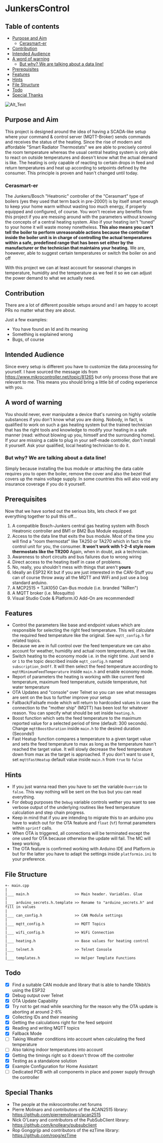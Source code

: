 # JunkersControl

## Table of contents
- [Purpose and Aim](#purpose-and-aim)
  - [Cerasmart-er](#cerasmart-er)
- [Contribution](#contribution)
- [Intended Audience](#intended-audience)
- [A word of warning](#a-word-of-warning)
  - [But why? We are talking about a data line!](#but-why-we-are-talking-about-a-data-line)
- [Prerequisites](#prerequisites)
- [Features](#features)
- [Hints](#hints)
- [File Structure](#file-structure)
- [Todo](#todo)
- [Special Thanks](#special-thanks)

![Alt_Text](https://github.com/Neuroquila-n8fall/JunkersControl/blob/master/assets/example_ha_dashboard.jpg)

## Purpose and Aim
This project is designed around the idea of having a SCADA-like setup where your command & control server (MQTT-Broker) sends commands and receives the status of the heating.
Since the rise of modern and affordable "Smart Radiator Thermostats" we are able to precisely control the room temperature whereas the usual central heating system is only able to react on outside temperatures and doesn't know what the actual demand is like. The heating is only capable of reacting to certain drops in feed and return temperatures and heat up according to setpoints defined by the consumer. This principle is proven and hasn't changed until today.

### Cerasmart-er
The Junkers/Bosch "Heatronic" controller of the "Cerasmart" type of boilers (yes they used that term back in pre-2000!) is by itself smart enough to keep your home warm without wasting too much energy, if properly equipped and configured, of course. You won't receive any benefits from this project if you are messing around with the parameters without knowing the concepts of a central heating system. Also if your heating isn't "tuned" to your home it will waste money nonetheless.
**This also means you can't tell the boiler to perform unreasonable actions because the controller inside the boiler unit is in charge of controlling the actual temperatures within a safe, predefined range that has been set either by the manufacturer or the technician that maintains your heating.**
We are, hoewever, able to suggest certain temperatures or switch the boiler on and off

With this project we can at least account for seasonal changes in temperature, humidity and the temperature as we feel it so we can adjust the power demand to what we actually need.


## Contribution
There are a lot of different possible setups around and I am happy to accept PRs no matter what they are about. 

Just a few examples:


- You have found an Id and its meaning
- Something is explained wrong
- Bugs, of course

## Intended Audience
Since every setup is different you have to customize the data processing for yourself. I have sourced the message ids from https://www.mikrocontroller.net/topic/81265 but only process those that are relevant to me.
This means you should bring a little bit of coding experience with you.


## A word of warning
You should never, ever manipulate a device that's running on highly volatile substances if you don't know what you are doing. Nobody, in fact, is qualified to work on such a gas heating system but the trained technician that has the right tools and knowledge to modify your heating in a safe manner (read: without blowing up you, himself and the surrounding home). 
If your are missing a cable to plug in your self-made controller, don't install it yourself. Ask your qualified, local heating technician to do it.

### But why? We are talking about a data line!
 Simply because installing the bus module or attaching the data cable requires you to open the boiler, remove the cover and also the bezel that covers up the mains voltage supply. In some countries this will also void any insurance coverage if you do it yourself.

## Prerequisites
Now that we have sorted out the serious bits, lets check if we got everything together to pull this off...

1) A compatible Bosch-Junkers central gas heating system with Bosch Heatronic controller and BM1 or BM2 Bus Module equipped.
2) Access to the data line that exits the bus module. Most of the time you will find a "room thermostat" like TA250 or TA270 which in fact is the control unit for you, the consumer. **It won't work with 1-2-4 style room thermostats like the TR200**
Again, when in doubt, ask a technician.
3) Awareness to short circuits and bus failures due to wrong wiring
4) Direct access to the heating itself in case of problems.
5) No, really, you shouldn't mess with things that aren't **yours**
6) Ideally an ESP32 Kit but if you are just interested in the CAN-Stuff you can of course throw away all the MQTT and WiFi and just use a bog standard arduino.
7) A MCP2515 + TJA1050 Can-Bus module (i.e. branded "NiRen")
8) A MQTT broker (i.e. Mosquitto)
9) Visual Studio Code & Platform.IO Add-On are recommended!

## Features
- Control the parameters like base and endpoint values which are responsible for selecting the right feed temperature. This will calculate the required feed temperature like the original. See `mqtt_config.h` for related topics.
- Because we are in full control over the feed temperature we can also account for weather, humidity and actual room temperatures, if we like.
- Switch heating to the economy mode i.e. in the night time. Just send `0` or `1` to the topic described inside `mqtt_config.h` named `subscription_OnOff`. It will then select the feed temperature according to `mqttMinimumFeedTemperature` inside `main.h` and enable economy mode.
- Report of parameters the heating is working with like current feed temperature, maximum feed temperature, outside temperature, hot water temperature
- OTA Updates and "console" over Telnet so you can see what messages are sent on the bus to further improve your setup
- Fallback/Failsafe mode which will return to hardcoded values in case the connection to the "mother ship" (MQTT) has been lost for whatever reason. You can specify what should be set inside `heating.h`.
- Boost function which sets the feed temperature to the maximum reported value for a selected period of time (default: 300 seconds). Change `mqttBoostDuration` inside `main.h` to the desired duration (Seconds!)
- Fast Heatup function compares a temperature to a given target value and sets the feed temperature to max as long as the temperature hasn't reached the target value. It will slowly decrease the feed temperature down from max as the target is approached. If you don't want to use it, set `mqttFastHeatup` default value inside `main.h` from `true` to `false`

## Hints
- If you just wanna read then you have to set the variable `Override` to `false`. This way nothing will be sent on the bus but you can read everything.
- For debug purposes the `Debug` variable controls wether you want to see verbose output of the underlying routines like feed temperature calculation and step chain progress.
- Keep in mind that if you are intending to migrate this to an arduino you have to watch out for the OTA feature and `float` (`%f`) format parameters within `sprintf` calls.
- When OTA is triggered, all connections will be terminated except the one used for OTA because otherwise the update will fail. The MC will keep working.
- The OTA feature is confirmed working with Arduino IDE and Platform.io but for the latter you have to adapt the settings inside `platformio.ini` to your preference.

## File Structure

``` 
+- main.cpp
|
|___ main.h                     >> Main header. Variables. Glue
|
|___ arduino_secrets.h.template >> Rename to "arduino_secrets.h" and fill in values
|
|___ can_config.h               >> CAN Module settings
|
|___ mqtt_config.h              >> MQTT Topics
|
|___ wifi_config.h              >> WiFi Connection
|
|___ heating.h                  >> Base values for heating control
|
|___ telnet.h                   >> Telnet Console
|
|___ templates.h                >> Helper Template Functions
```

## Todo
- [x] Find a suitable CAN module and library that is able to handle 10kbit/s using the ESP32
- [x] Debug output over Telnet
- [x] OTA Update Capability
- [x] Try not to get mad while searching for the reason why the OTA update is aborting at around 2-8%
- [x] Collecting IDs and their meaning
- [x] Getting the calculations right for the feed setpoint
- [x] Reading and writing MQTT topics
- [x] Fallback Mode
- [ ] Taking Weather conditions into account when calculating the feed temperature
- [ ] Also taking indoor temperatures into account
- [x] Getting the timings right so it doesn't throw off the controller
- [x] Testing as a standalone solution
- [x] Example Configuration for Home Assistant
- [ ] Dedicated PCB with all components in place and power supply through the controller

## Special Thanks
- The people at the mikrocontroller.net forums
- Pierre Molinaro and contributors of the ACAN2515 library: https://github.com/pierremolinaro/acan2515
- Nick O'Leary and contributors of the PubSubClient library: https://github.com/knolleary/pubsubclient
- Rop Gonggrijp and contributors of the ezTime library: https://github.com/ropg/ezTime
